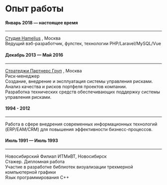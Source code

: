 <link rel="stylesheet" type="text/css" href="/style.css">

# Опыт работы

#### Январь 2018 — настоящее время
<hr class="divider">   
<a href="https://hamelius.ru/">Cтудия Hamelius</a>
<OutboundLink/>,
Москва<br>   
Ведущий вэб-разработчик, фулстек, технологии PHP/Laravel/MySQL/Vue

#### Декабрь 2013 — Май 2016
<hr class="divider">   
<a href="http://strategy.ru">Cтратеджи Партнерс Груп</a>
<OutboundLink/>,
Москва<br>   
Риск-менеджер<br>
Создание, внедрение и эксплуатация системы управления рисками. <br>
Анализ качества и рисков портфеля проектов компании.<br>
Разработка технических средств обеспечивающих поддержку системы управления рисками.

#### 1994 - 2012
<hr class="divider">   
Работа в сфере внедрения современных информационных технологий (ERP/EAM/CRM) для повышения эффективности бизнесс-процессов.

#### Июль 1991 — Июль 1993
<hr class="divider">   
Новосибирский Филиал ИТМиВТ, Новосибирск<br>   
Стажер. Дипломная работа<br>
Участие в разработке библиотек визуализации трехмерной компьютерной графики<br> 
Язык программирования C++
